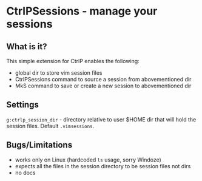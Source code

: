CtrlPSessions - manage your sessions
====================================

What is it?
-----------

This simple extension for CtrlP enables the following:
* global dir to store vim session files
* CtrlPSessions command to source a session from abovementioned dir
* MkS command to save or create a new session to abovementioned dir

Settings
--------

`g:ctrlp_session_dir` - directory relative to user $HOME dir that will hold the session files. Default `.vimsessions`.

Bugs/Limitations
----------------

* works only on Linux (hardcoded `ls` usage, sorry Windoze)
* expects all the files in the session directory to be session files not dirs
* no docs
